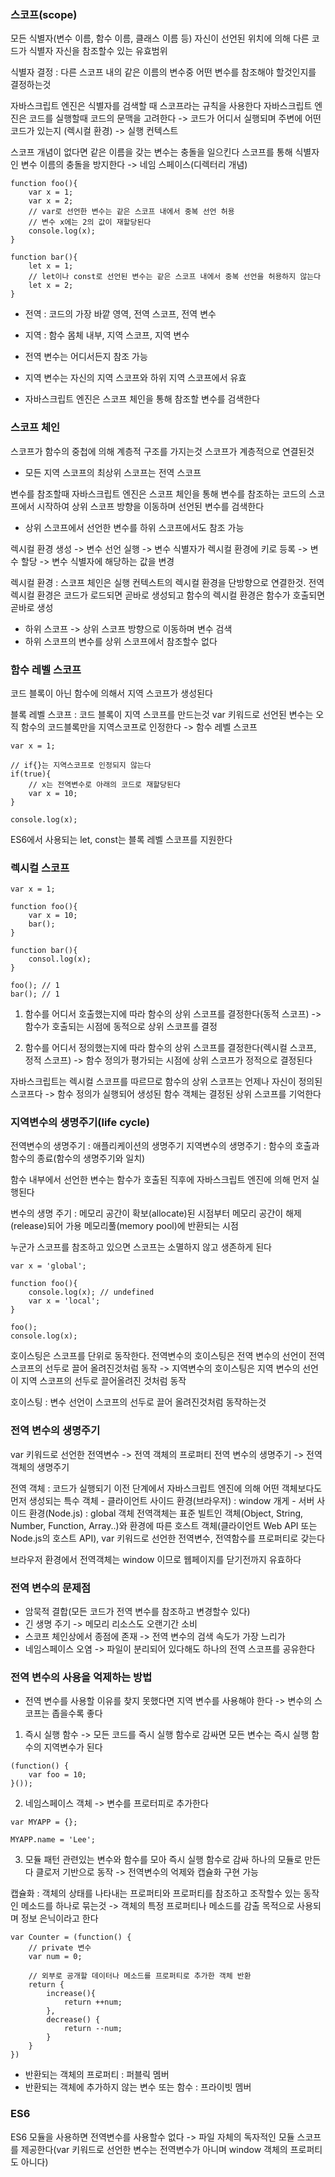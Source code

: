 
### 스코프(scope)

모든 식별자(변수 이름, 함수 이름, 클래스 이름 등) 자신이 선언된 위치에 의해 다른 코드가 식별자 자신을 참조할수 있는 유효범위

식별자 결정 : 다른 스코프 내의 같은 이름의 변수중 어떤 변수를 참조해야 할것인지를 결정하는것

자바스크립트 엔진은 식별자를 검색할 때 스코프라는 규칙을 사용한다
자바스크립트 엔진은 코드를 실행할때 코드의 문맥을 고려한다 -> 코드가 어디서 실행되며 주변에 어떤 코드가 있는지 (렉시컬 환경) -> 실행 컨텍스트

스코프 개념이 없다면 같은 이름을 갖는 변수는 충돌을 일으킨다
스코프를 통해 식별자인 변수 이름의 충돌을 방지한다 -> 네임 스페이스(디렉터리 개념)


```
function foo(){
	var x = 1;
	var x = 2;
	// var로 선언한 변수는 같은 스코프 내에서 중복 선언 허용
	// 변수 x에는 2의 값이 재할당된다
	console.log(x);
}
```


```
function bar(){
	let x = 1;
	// let이나 const로 선언된 변수는 같은 스코프 내에서 중복 선언을 허용하지 않는다
	let x = 2;
}
```

- 전역 : 코드의 가장 바깥 영역, 전역 스코프, 전역 변수
- 지역 : 함수 몸체 내부, 지역 스코프, 지역 변수

- 전역 변수는 어디서든지 참조 가능
- 지역 변수는 자신의 지역 스코프와 하위 지역 스코프에서 유효
- 자바스크립트 엔진은 스코프 체인을 통해 참조할 변수를 검색한다

### 스코프 체인

스코프가 함수의 중첩에 의해 계층적 구조를 가지는것
스코프가 계층적으로 연결된것

- 모든 지역 스코프의 최상위 스코프는 전역 스코프

변수를 참조할때 자바스크립트 엔진은 스코프 체인을 통해 변수를 참조하는 코드의 스코프에서 시작하여 상위 스코프 방향을 이동하며 선언된 변수를 검색한다

- 상위 스코프에서 선언한 변수를 하위 스코프에서도 참조 가능

렉시컬 환경 생성 -> 변수 선언 실행 -> 변수 식별자가 렉시컬 환경에 키로 등록 -> 변수 할당 -> 변수 식별자에 해당하는 값을 변경

렉시컬 환경 : 스코프 체인은 실행 컨텍스트의 렉시컬 환경을 단방향으로 연결한것. 전역 렉시컬 환경은 코드가 로드되면 곧바로 생성되고 함수의 렉시컬 환경은 함수가 호출되면 곧바로 생성

- 하위 스코프 -> 상위 스코프 방향으로 이동하며 변수 검색
- 하위 스코프의 변수를 상위 스코프에서 참조할수 없다

### 함수 레벨 스코프

코드 블록이 아닌 함수에 의해서 지역 스코프가 생성된다

블록 레벨 스코프 : 코드 블록이 지역 스코프를 만드는것
var 키워드로 선언된 변수는 오직 함수의 코드블록만을 지역스코프로 인정한다
-> 함수 레벨 스코프


```
var x = 1;

// if{}는 지역스코프로 인정되지 않는다
if(true){
	// x는 전역변수로 아래의 코드로 재할당된다
	var x = 10;
}

console.log(x);
```

ES6에서 사용되는 let, const는 블록 레벨 스코프를 지원한다

### 렉시컬 스코프


```
var x = 1;

function foo(){
	var x = 10;
	bar();
}

function bar(){
	consol.log(x); 
}

foo(); // 1
bar(); // 1

```


1. 함수를 어디서 호출했는지에 따라 함수의 상위 스코프를 결정한다(동적 스코프) -> 함수가 호출되는 시점에 동적으로 상위 스코프를 결정

2. 함수를 어디서 정의했는지에 따라 함수의 상위 스코프를 결정한다(렉시컬 스코프, 정적 스코프) -> 함수 정의가 평가되는 시점에 상위 스코프가 정적으로 결정된다

자바스크립트는 렉시컬 스코프를 따르므로 함수의 상위 스코프는 언제나 자신이 정의된 스코프다 -> 함수 정의가 실행되어 생성된 함수 객체는 결정된 상위 스코프를 기억한다

### 지역변수의 생명주기(life cycle)

전역변수의 생명주기 : 애플리케이션의 생명주기
지역변수의 생명주기 : 함수의 호출과 함수의 종료(함수의 생명주기와 일치)

함수 내부에서 선언한 변수는 함수가 호출된 직후에 자바스크립트 엔진에 의해 먼저 실행된다

변수의 생명 주기 : 메모리 공간이 확보(allocate)된 시점부터 메모리 공간이 해제(release)되어 가용 메모리풀(memory pool)에 반환되는 시점

누군가 스코프를 참조하고 있으면 스코프는 소멸하지 않고 생존하게 된다


```
var x = 'global';

function foo(){
	console.log(x); // undefined
	var x = 'local';
}

foo();
console.log(x);
```

호이스팅은 스코프를 단위로 동작한다. 전역변수의 호이스팅은 전역 변수의 선언이 전역 스코프의 선두로 끌어 올려진것처럼 동작 -> 지역변수의 호이스팅은 지역 변수의 선언이 지역 스코프의 선두로 끌어올려진 것처럼 동작

호이스팅 : 변수 선언이 스코프의 선두로 끌어 올려진것처럼 동작하는것

### 전역 변수의 생명주기

var 키워드로 선언한 전역변수 -> 전역 객체의 프로퍼티
전역 변수의 생명주기 -> 전역 객체의 생명주기

전역 객체 : 코드가 실행되기 이전 단계에서 자바스크립트 엔진에 의해 어떤 객체보다도 먼저 생성되는 특수 객체
	- 클라이언트 사이드 환경(브라우저) : window 개게
	- 서버 사이드 환경(Node.js) : global 객체
전역객체는 표준 빌트인 객체(Object, String, Number, Function, Array..)와 환경에 따른 호스트 객체(클라이언트 Web API 또는 Node.js의 호스트 API), var 키워드로 선언한 전역변수, 전역함수를 프로퍼티로 갖는다

브라우저 환경에서 전역객체는 window 이므로 웹페이지를 닫기전까지 유효하다

### 전역 변수의 문제점

- 암묵적 결합(모든 코드가 전역 변수를 참조하고 변경할수 있다)
- 긴 생명 주기 -> 메모리 리소스도 오랜기간 소비
- 스코프 체인상에서 종점에 존재 -> 전역 변수의 검색 속도가 가장 느리가
- 네임스페이스 오염 -> 파일이 분리되어 있다해도 하나의 전역 스코프를 공유한다

### 전역 변수의 사용을 억제하는 방법

- 전역 변수를 사용할 이유를 찾지 못했다면 지역 변수를 사용해야 한다 -> 변수의 스코프는 좁을수록 좋다

1. 즉시 실행 함수 -> 모든 코드를 즉시 실행 함수로 감싸면 모든 변수는 즉시 실행 함수의 지역변수가 된다

```
(function() {
	var foo = 10;
}());
```

2. 네임스페이스 객체 -> 변수를 프로터피로 추가한다

```
var MYAPP = {};

MYAPP.name = 'Lee';
```

3. 모듈 패턴
	관련있는 변수와 함수를 모아 즉시 실행 함수로 감싸 하나의 모듈로 만든다
	클로저 기반으로 동작 -> 전역변수의 억제와 캡슐화 구현 가능

캡슐화 : 객체의 상태를 나타내는 프로퍼티와 프로퍼티를 참조하고 조작할수 있는 동작인 메소드를 하나로 묶는것 -> 객체의 특정 프로퍼티나 메소드를 감출 목적으로 사용되며 정보 은닉이라고 한다


```
var Counter = (function() {
	// private 변수
	var num = 0;

	// 외부로 공개할 데이터나 메소드를 프로퍼티로 추가한 객체 반환
	return {
		increase(){
			return ++num;
		},
		decrease() {
			return --num;
		}
	}
})
```

- 반환되는 객체의 프로퍼티 : 퍼블릭 멤버
- 반환되는 객체에 추가하지 않는 변수 또는 함수 : 프라이빗 멤버

### ES6

ES6 모듈을 사용하면 전역변수를 사용할수 없다 -> 파일 자체의 독자적인 모듈 스코프를 제공한다(var 키워드로 선언한 변수는 전역변수가 아니며 window 객체의 프로퍼티도 아니다)


